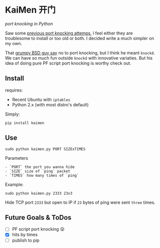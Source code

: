 # KaiMen 开门 #

*port knocking in Python*

Saw some [previous port knocking attemps](http://www.portknocking.org/view/implementations), I feel either they are troublesome to install or too old or both. I decided write a much simpler on my own.

That [grumpy BSD guy say](http://bsdly.blogspot.com/2012/04/why-not-use-port-knocking.html) no to port knocking, but I think he meant `knockd`. We can have so much fun outside `knockd` with innovative variaties. But his idea of doing pure PF script port knocking is worthy check out.

## Install ##

requires:

 - Recent Ubuntu with `iptables`
 - Python 2.x (with most distro's default)

Simply:

    pip install kaimen


## Use ##

    sudo python kaimen.py PORT SIZExTIMES

Parameters

    - `PORT` the port you wanna hide
    - `SIZE` size of `ping` packet
    - `TIMES` how many times of `ping`

Example:

    sudo python kaimen.py 2333 23x3

Hide TCP port `2333` but open to IP if `23` bytes of ping were sent `three` times.


## Future Goals & ToDos ##

 - [ ] PF script port knocking 😜
 - [X] hits by times
 - [ ] publish to pip